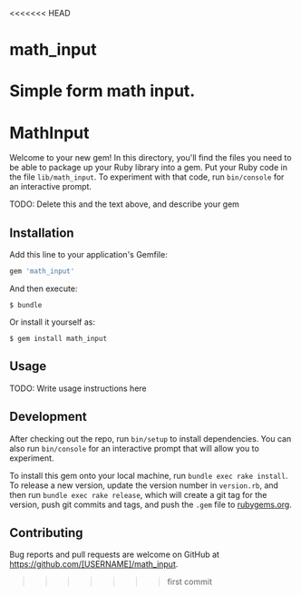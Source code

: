 <<<<<<< HEAD
# math_input
Simple form math input.
=======
# MathInput

Welcome to your new gem! In this directory, you'll find the files you need to be able to package up your Ruby library into a gem. Put your Ruby code in the file `lib/math_input`. To experiment with that code, run `bin/console` for an interactive prompt.

TODO: Delete this and the text above, and describe your gem

## Installation

Add this line to your application's Gemfile:

```ruby
gem 'math_input'
```

And then execute:

    $ bundle

Or install it yourself as:

    $ gem install math_input

## Usage

TODO: Write usage instructions here

## Development

After checking out the repo, run `bin/setup` to install dependencies. You can also run `bin/console` for an interactive prompt that will allow you to experiment.

To install this gem onto your local machine, run `bundle exec rake install`. To release a new version, update the version number in `version.rb`, and then run `bundle exec rake release`, which will create a git tag for the version, push git commits and tags, and push the `.gem` file to [rubygems.org](https://rubygems.org).

## Contributing

Bug reports and pull requests are welcome on GitHub at https://github.com/[USERNAME]/math_input.

>>>>>>> first commit
